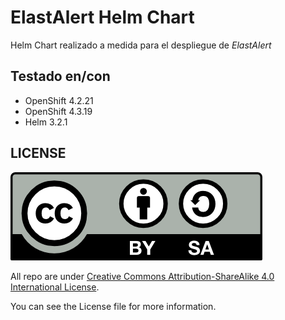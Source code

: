 # ElastAlert Helm Chart

Helm Chart realizado a medida para el despliegue de _ElastAlert_

## Testado en/con

- OpenShift 4.2.21
- OpenShift 4.3.19
- Helm 3.2.1

## LICENSE
![License Logo](./img/license/CC4-by-sa.png)

All repo are under [Creative Commons Attribution-ShareAlike 4.0 International License](http://creativecommons.org/licenses/by-sa/4.0/).

You can see the License file for more information.
